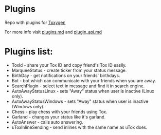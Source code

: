 # Plugins

Repo with plugins for [Toxygen](https://github.com/toxygen-project/toxygen/)

For more info visit [plugins.md](https://github.com/toxygen-project/toxygen/blob/master/docs/plugins.md) and [plugin_api.md](https://github.com/toxygen-project/toxygen/blob/master/docs/plugin-api.md)

# Plugins list:

- ToxId - share your Tox ID and copy friend's Tox ID easily.
- MarqueeStatus - create ticker from your status message.
- BirthDay - get notifications on your friends' birthdays.
- Bot - bot which can communicate with your friends when you are away.
- SearchPlugin - select text in message and find it in search engine.
- AutoAwayStatusLinux - sets "Away" status when user is inactive (Linux only).
- AutoAwayStatusWindows - sets "Away" status when user is inactive (Windows only).
- Chess - play chess with your friends using Tox.
- Garland - changes your status like it's garland.
- AutoAnswer - calls auto answering.
- uToxInlineSending - send inlines with the same name as uTox does.


